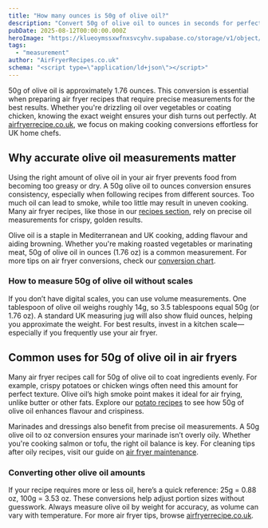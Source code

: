 ```yaml
---
title: "How many ounces is 50g of olive oil?"
description: "Convert 50g of olive oil to ounces in seconds for perfect air fryer cooking. Get accurate measurements for UK recipes today!"
pubDate: 2025-08-12T00:00:00.000Z
heroImage: "https://klueoymssxwfnxsvcyhv.supabase.co/storage/v1/object/public/md/50g-olive-oil-to-ounces-1b412b34.webp"
tags:
  - "measurement"
author: "AirFryerRecipes.co.uk"
schema: "<script type=\"application/ld+json\"></script>"
---
```


<p>50g of olive oil is approximately 1.76 ounces. This conversion is essential when preparing air fryer recipes that require precise measurements for the best results. Whether you're drizzling oil over vegetables or coating chicken, knowing the exact weight ensures your dish turns out perfectly. At <a href=https://www.airfryerrecipe.co.uk>airfryerrecipe.co.uk</a>, we focus on making cooking conversions effortless for UK home chefs.</p>  

<h2>Why accurate olive oil measurements matter</h2>  
<p>Using the right amount of olive oil in your air fryer prevents food from becoming too greasy or dry. A 50g olive oil to ounces conversion ensures consistency, especially when following recipes from different sources. Too much oil can lead to smoke, while too little may result in uneven cooking. Many air fryer recipes, like those in our <a href=https://www.airfryerrecipe.co.uk/recipes>recipes section</a>, rely on precise oil measurements for crispy, golden results.</p>  

<p>Olive oil is a staple in Mediterranean and UK cooking, adding flavour and aiding browning. Whether you're making roasted vegetables or marinating meat, 50g of olive oil in ounces (1.76 oz) is a common measurement. For more tips on air fryer conversions, check our <a href=https://www.airfryerrecipe.co.uk/air-fryer-conversion-chart>conversion chart</a>.</p>  

<h3>How to measure 50g of olive oil without scales</h3>  
<p>If you don’t have digital scales, you can use volume measurements. One tablespoon of olive oil weighs roughly 14g, so 3.5 tablespoons equal 50g (or 1.76 oz). A standard UK measuring jug will also show fluid ounces, helping you approximate the weight. For best results, invest in a kitchen scale—especially if you frequently use your air fryer.</p>  

<h2>Common uses for 50g of olive oil in air fryers</h2>  
<p>Many air fryer recipes call for 50g of olive oil to coat ingredients evenly. For example, crispy potatoes or chicken wings often need this amount for perfect texture. Olive oil’s high smoke point makes it ideal for air frying, unlike butter or other fats. Explore our <a href=https://www.airfryerrecipe.co.uk/recipe-category/potatoes>potato recipes</a> to see how 50g of olive oil enhances flavour and crispiness.</p>  

<p>Marinades and dressings also benefit from precise oil measurements. A 50g olive oil to oz conversion ensures your marinade isn’t overly oily. Whether you're cooking salmon or tofu, the right oil balance is key. For cleaning tips after oily recipes, visit our guide on <a href=https://www.airfryerrecipe.co.uk/air-fryer-cleaner>air fryer maintenance</a>.</p>  

<h3>Converting other olive oil amounts</h3>  
<p>If your recipe requires more or less oil, here’s a quick reference: 25g = 0.88 oz, 100g = 3.53 oz. These conversions help adjust portion sizes without guesswork. Always measure olive oil by weight for accuracy, as volume can vary with temperature. For more air fryer tips, browse <a href=https://www.airfryerrecipe.co.uk>airfryerrecipe.co.uk</a>.</p>